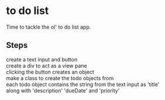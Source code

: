 # to do list

Time to tackle the ol' to do list app.  

## Steps

create a text input and button  
create a div to act as a view pane  
clicking the button creates an object  
make a class to create the todo objects from  
each todo object contains the string from the text input as 'title'  
along with 'description' 'dueDate' and 'priority'  


